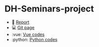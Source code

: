# DH-Seminars-project
- :book: [Report](https://github.com/FrancescoDiCursi/DH-Seminars-project/blob/main/report/DH%20Seminars%20Project%20report.pdf)
- :computer: [Git page](https://francescodicursi.github.io/DH-Seminars-project/)
- :vue: [Vue codes](https://github.com/FrancescoDiCursi/DH-Seminars-project/tree/main/dev%20folder)
- :python: [Python codes](https://github.com/FrancescoDiCursi/DH-Seminars-project/tree/main/dev%20folder)
